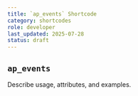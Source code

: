 ```yaml
---
title: `ap_events` Shortcode
category: shortcodes
role: developer
last_updated: 2025-07-28
status: draft
---
```


## `ap_events`

Describe usage, attributes, and examples.
